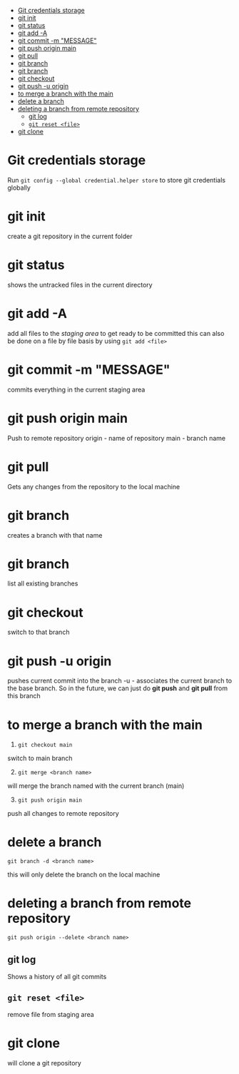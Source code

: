 <!-- vim-markdown-toc GFM -->

* [Git credentials storage](#git-credentials-storage)
* [git init](#git-init)
* [git status](#git-status)
* [git add -A](#git-add--a)
* [git commit -m "MESSAGE"](#git-commit--m-message)
* [git push origin main](#git-push-origin-main)
* [git pull](#git-pull)
* [git branch <new branch name>](#git-branch-new-branch-name)
* [git branch](#git-branch)
* [git checkout <existing branch name>](#git-checkout-existing-branch-name)
* [git push -u origin <branch name>](#git-push--u-origin-branch-name)
* [to merge a branch with the main](#to-merge-a-branch-with-the-main)
* [delete a branch](#delete-a-branch)
* [deleting a branch from remote repository](#deleting-a-branch-from-remote-repository)
    * [git log](#git-log)
    * [`git reset <file>`](#git-reset-file)
* [git clone <repositry URL> <path to clone>](#git-clone-repositry-url-path-to-clone)

<!-- vim-markdown-toc -->

# Git credentials storage

Run `git config --global credential.helper store` to store git credentials
globally

# git init

create a git repository in the current folder

# git status

shows the untracked files in the current directory

# git add -A

add all files to the *staging area* to get ready to be
committed
    this can also be done on a file by file basis by
    using `git add <file>`

# git commit -m "MESSAGE"

commits everything in the current staging area

# git push origin main

Push to remote repository
origin - name of repository
main - branch name

# git pull

Gets any changes from the repository to the local
machine

# git branch <new branch name>

creates a branch with that name

# git branch

list all existing branches

# git checkout <existing branch name>

switch to that branch

# git push -u origin <branch name>

pushes current commit into the branch
-u - associates the current branch to the base branch.
So in the future, we can just do **git push** and **git
pull** from this branch

# to merge a branch with the main

1. `git checkout main`

switch to main branch

2. `git merge <branch name>`

will merge the branch named with the current branch
(main)

3. `git push origin main`

push all changes to remote repository

# delete a branch

`git branch -d <branch name>`

this will only delete the branch on the local machine

# deleting a branch from remote repository

`git push origin --delete <branch name>`

## git log

Shows a history of all git commits

`git reset <file>`
--------------------------
remove file from staging area

# git clone <repositry URL> <path to clone>

will clone a git repository
